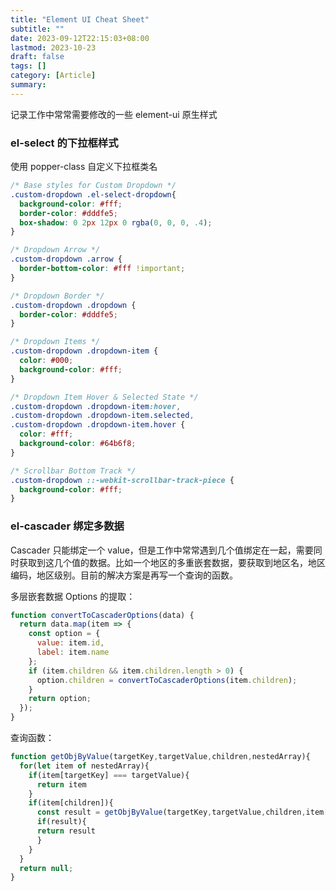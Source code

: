 ```yaml
---
title: "Element UI Cheat Sheet"
subtitle: ""
date: 2023-09-12T22:15:03+08:00
lastmod: 2023-10-23
draft: false
tags: []
category: [Article]
summary: 
---
```


记录工作中常常需要修改的一些 element-ui 原生样式

### el-select 的下拉框样式

使用 popper-class 自定义下拉框类名

```css
/* Base styles for Custom Dropdown */
.custom-dropdown .el-select-dropdown{
  background-color: #fff;
  border-color: #dddfe5;
  box-shadow: 0 2px 12px 0 rgba(0, 0, 0, .4);
}

/* Dropdown Arrow */
.custom-dropdown .arrow {
  border-bottom-color: #fff !important;
}

/* Dropdown Border */
.custom-dropdown .dropdown {
  border-color: #dddfe5;
}

/* Dropdown Items */
.custom-dropdown .dropdown-item {
  color: #000;
  background-color: #fff;
}

/* Dropdown Item Hover & Selected State */
.custom-dropdown .dropdown-item:hover,
.custom-dropdown .dropdown-item.selected,
.custom-dropdown .dropdown-item.hover {
  color: #fff;
  background-color: #64b6f8;
}

/* Scrollbar Bottom Track */
.custom-dropdown ::-webkit-scrollbar-track-piece {
  background-color: #fff;
}
```

### el-cascader 绑定多数据

Cascader 只能绑定一个 value，但是工作中常常遇到几个值绑定在一起，需要同时获取到这几个值的数据。比如一个地区的多重嵌套数据，要获取到地区名，地区编码，地区级别。目前的解决方案是再写一个查询的函数。

多层嵌套数据 Options 的提取：

```javascript
function convertToCascaderOptions(data) {
  return data.map(item => {
    const option = {
      value: item.id,
      label: item.name
    };
    if (item.children && item.children.length > 0) {
      option.children = convertToCascaderOptions(item.children);
    }
    return option;
  });
}
```



查询函数：

```javascript
function getObjByValue(targetKey,targetValue,children,nestedArray){
  for(let item of nestedArray){
    if(item[targetKey] === targetValue){
      return item
    }
    if(item[children]){
      const result = getObjByValue(targetKey,targetValue,children,item[children])
      if(result){
      return result
      }
    }
  }
  return null;
}
```

